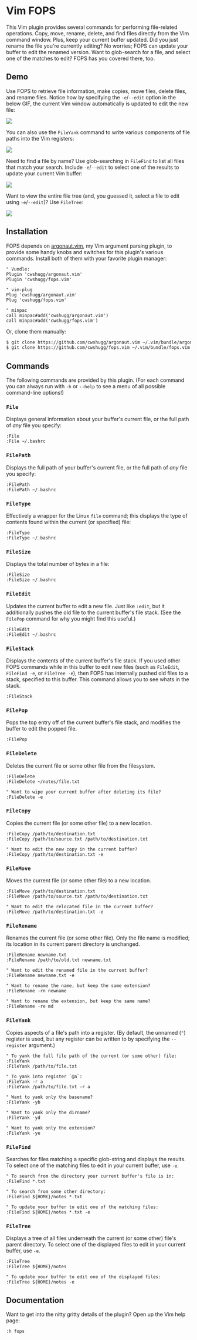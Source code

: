 # Vim FOPS

This Vim plugin provides several commands for performing file-related
operations. Copy, move, rename, delete, and find files directly from the Vim
command window. Plus, keep your current buffer updated. Did you just rename the
file you're currently editing?  No worries; FOPS can update your buffer to edit
the renamed version. Want to glob-search for a file, and select one of the
matches to edit? FOPS has you covered there, too.

## Demo

Use FOPS to retrieve file information, make copies, move files, delete files,
and rename files. Notice how by specifying the `-e`/`--edit` option in the
below GIF, the current Vim window automatically is updated to edit the new
file:

![](https://shugg.dev/images/fops.vim/fops_demo_commands.gif)

You can also use the `FileYank` command to write various components of file
paths into the Vim registers:

![](https://shugg.dev/images/fops.vim/fops_demo_yank.gif)

Need to find a file by name? Use glob-searching in `FileFind` to list all files
that match your search. Include `-e`/`--edit` to select one of the results to
update your current Vim buffer:

![](https://shugg.dev/images/fops.vim/fops_demo_find.gif)

Want to view the entire file tree (and, you guessed it, select a file to edit
using `-e`/`--edit`)? Use `FileTree`:

![](https://shugg.dev/images/fops.vim/fops_demo_tree.gif)

## Installation

FOPS depends on [argonaut.vim](https://github.com/cwshugg/argonaut.vim),
my Vim argument parsing plugin, to provide some handy knobs and switches for
this plugin's various commands. Install both of them with your favorite plugin
manager:

```vim
" Vundle:
Plugin 'cwshugg/argonaut.vim'
Plugin 'cwshugg/fops.vim'

" vim-plug
Plug 'cwshugg/argonaut.vim'
Plug 'cwshugg/fops.vim'

" minpac
call minpac#add('cwshugg/argonaut.vim')
call minpac#add('cwshugg/fops.vim')
```

Or, clone them manually:

```bash
$ git clone https://github.com/cwshugg/argonaut.vim ~/.vim/bundle/argonaut.vim
$ git clone https://github.com/cwshugg/fops.vim ~/.vim/bundle/fops.vim
```

## Commands

The following commands are provided by this plugin. (For each command you can
always run with `-h` or `--help` to see a menu of all possible command-line
options!)

### `File`

Displays general information about your buffer's current file, or the full path
of *any* file you specify:

```vim
:File
:File ~/.bashrc
```

### `FilePath`

Displays the full path of your buffer's current file, or the full path of *any*
file you specify:

```vim
:FilePath
:FilePath ~/.bashrc
```

### `FileType`

Effectively a wrapper for the Linux `file` command; this displays the type of
contents found within the current (or specified) file:

```vim
:FileType
:FileType ~/.bashrc
```

### `FileSize`

Displays the total number of bytes in a file:

```vim
:FileSize
:FileSize ~/.bashrc
```

### `FileEdit`

Updates the current buffer to edit a new file. Just like `:edit`, but it
additionally pushes the old file to the current buffer's file stack. (See the
`FilePop` command for why you might find this useful.)

```vim
:FileEdit
:FileEdit ~/.bashrc
```

### `FileStack`

Displays the contents of the current buffer's file stack. If you used other
FOPS commands while in this buffer to edit new files (such as `FileEdit`,
`FileFind -e`, or `FileTree -e`), then FOPS has internally pushed old files to
a stack, specified to this buffer. This command allows you to see whats in the
stack.

```vim
:FileStack
```

### `FilePop`

Pops the top entry off of the current buffer's file stack, and modifies the
buffer to edit the popped file.

```vim
:FilePop
```

### `FileDelete`

Deletes the current file or some other file from the filesystem.

```vim
:FileDelete
:FileDelete ~/notes/file.txt

" Want to wipe your current buffer after deleting its file?
:FileDelete -e
```

### `FileCopy`

Copies the current file (or some other file) to a new location.

```vim
:FileCopy /path/to/destination.txt
:FileCopy /path/to/source.txt /path/to/destination.txt

" Want to edit the new copy in the current buffer?
:FileCopy /path/to/destination.txt -e
```

### `FileMove`

Moves the current file (or some other file) to a new location.

```vim
:FileMove /path/to/destination.txt
:FileMove /path/to/source.txt /path/to/destination.txt

" Want to edit the relocated file in the current buffer?
:FileMove /path/to/destination.txt -e
```

### `FileRename`

Renames the current file (or some other file). Only the file name is modified;
its location in its current parent directory is unchanged.

```vim
:FileRename newname.txt
:FileRename /path/to/old.txt newname.txt

" Want to edit the renamed file in the current buffer?
:FileRename newname.txt -e

" Want to rename the name, but keep the same extension?
:FileRename -rn newname

" Want to rename the extension, but keep the same name?
:FileRename -re md
```

### `FileYank`

Copies aspects of a file's path into a register. (By default, the unnamed (`"`)
register is used, but any register can be written to by specifying the
`--register` argument.)

```vim
" To yank the full file path of the current (or some other) file:
:FileYank
:FileYank /path/to/file.txt

" To yank into register `@a`:
:FileYank -r a
:FileYank /path/to/file.txt -r a

" Want to yank only the basename?
:FileYank -yb

" Want to yank only the dirname?
:FileYank -yd

" Want to yank only the extension?
:FileYank -ye
```

### `FileFind`

Searches for files matching a specific glob-string and displays the results. To
select one of the matching files to edit in your current buffer, use `-e`.

```vim
" To search from the directory your current buffer's file is in:
:FileFind *.txt

" To search from some other directory:
:FileFind ${HOME}/notes *.txt

" To update your buffer to edit one of the matching files:
:FileFind ${HOME}/notes *.txt -e
```

### `FileTree`

Displays a tree of all files underneath the current (or some other) file's
parent directory. To select one of the displayed files to edit in your current
buffer, use `-e`.

```vim
:FileTree
:FileTree ${HOME}/notes

" To update your buffer to edit one of the displayed files:
:FileTree ${HOME}/notes -e
```

## Documentation

Want to get into the nitty gritty details of the plugin? Open up the Vim help
page:

```vim
:h fops
```

